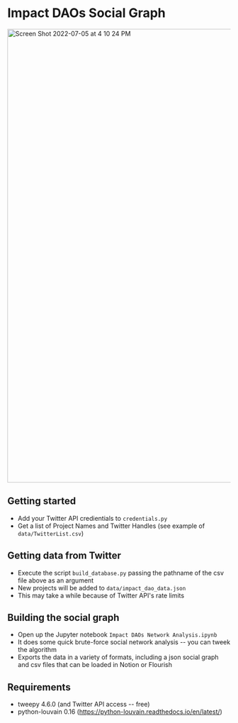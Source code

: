 # Impact DAOs Social Graph

<img width="1023" alt="Screen Shot 2022-07-05 at 4 10 24 PM" src="https://user-images.githubusercontent.com/42869436/177408050-8211ddb6-c2e8-45eb-b0fa-ad203dce927c.png">


## Getting started
- Add your Twitter API credientials to `credentials.py`
- Get a list of Project Names and Twitter Handles (see example of `data/TwitterList.csv`)

## Getting data from Twitter
- Execute the script `build_database.py` passing the pathname of the csv file above as an argument
- New projects will be added to `data/impact_dao_data.json` 
- This may take a while because of Twitter API's rate limits

## Building the social graph 
- Open up the Jupyter notebook `Impact DAOs Network Analysis.ipynb`
- It does some quick brute-force social network analysis -- you can tweek the algorithm
- Exports the data in a variety of formats, including a json social graph and csv files that can be loaded in Notion or Flourish

## Requirements

- tweepy 4.6.0 (and Twitter API access -- free)
- python-louvain 0.16 (https://python-louvain.readthedocs.io/en/latest/)



